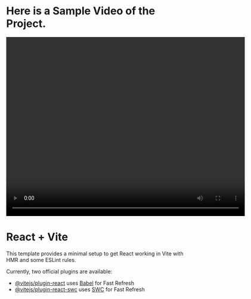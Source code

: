 # Here is a Sample Video of the Project.

<video width="640" height="480" controls>
  <source src="https://github.com/ChamithDilshanTharuka/SignUp-Login-Page/blob/main/Login-Sign%20Up.mp4" type="video/mp4">
  Your browser does not support the video tag.
</video>

# React + Vite

This template provides a minimal setup to get React working in Vite with HMR and some ESLint rules.

Currently, two official plugins are available:

- [@vitejs/plugin-react](https://github.com/vitejs/vite-plugin-react/blob/main/packages/plugin-react/README.md) uses [Babel](https://babeljs.io/) for Fast Refresh
- [@vitejs/plugin-react-swc](https://github.com/vitejs/vite-plugin-react-swc) uses [SWC](https://swc.rs/) for Fast Refresh
